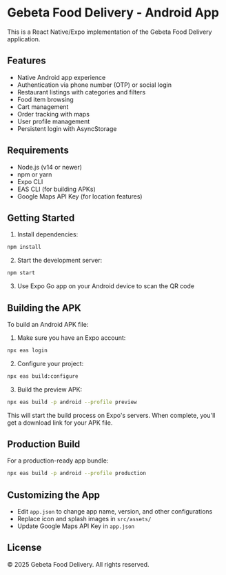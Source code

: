 # Gebeta Food Delivery - Android App

This is a React Native/Expo implementation of the Gebeta Food Delivery application.

## Features

- Native Android app experience
- Authentication via phone number (OTP) or social login
- Restaurant listings with categories and filters
- Food item browsing
- Cart management
- Order tracking with maps
- User profile management
- Persistent login with AsyncStorage

## Requirements

- Node.js (v14 or newer)
- npm or yarn
- Expo CLI
- EAS CLI (for building APKs)
- Google Maps API Key (for location features)

## Getting Started

1. Install dependencies:

```bash
npm install
```

2. Start the development server:

```bash
npm start
```

3. Use Expo Go app on your Android device to scan the QR code

## Building the APK

To build an Android APK file:

1. Make sure you have an Expo account:

```bash
npx eas login
```

2. Configure your project:

```bash
npx eas build:configure
```

3. Build the preview APK:

```bash
npx eas build -p android --profile preview
```

This will start the build process on Expo's servers. When complete, you'll get a download link for your APK file.

## Production Build

For a production-ready app bundle:

```bash
npx eas build -p android --profile production
```

## Customizing the App

- Edit `app.json` to change app name, version, and other configurations
- Replace icon and splash images in `src/assets/`
- Update Google Maps API Key in `app.json`

## License

© 2025 Gebeta Food Delivery. All rights reserved.